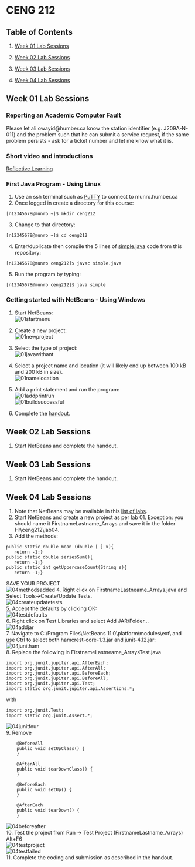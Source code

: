 CENG 212
========

Table of Contents
-----------------

1.  [Week 01 Lab Sessions](#week-01-lab-sessions)

2.  [Week 02 Lab Sessions](#week-02-lab-sessions)

3.  [Week 03 Lab Sessions](#week-03-lab-sessions)

4.  [Week 04 Lab Sessions](#week-04-lab-sessions)

Week 01 Lab Sessions
--------------------

### Reporting an Academic Computer Fault

Please let ali.owayid\@humber.ca know the station identifier (e.g. J209A-N-011)
and the problem such that he can submit a service request, if the same problem
persists - ask for a ticket number and let me know what it is.

### Short video and introductions

[Reflective Learning](https://www.youtube.com/watch?v=kM-DXWEns2Y&t=28s)

### First Java Program - Using Linux

1. Use an ssh terminal such as <a href="https://www.chiark.greenend.org.uk/~sgtatham/putty/latest.html">PuTTY</a> to connect to munro.humber.ca
2. Once logged in create a directory for this course:
```
[n12345678@munro ~]$ mkdir ceng212
```
3. Change to that directory:
```
[n12345678@munro ~]$ cd ceng212
```
4. Enter/duplicate then compile the 5 lines of [simple.java](https://github.com/six0four/ceng212/blob/master/simple.java) code from this repository:
```
[n12345678@munro ceng212]$ javac simple.java
```
5. Run the program by typing:
```
[n12345678@munro ceng212]$ java simple
```

### Getting started with NetBeans - Using Windows

1. Start NetBeans:  
![01startmenu](https://raw.githubusercontent.com/six0four/ceng212/master/images/01startmenu.jpg)  

2. Create a new project:  
![01newproject](https://raw.githubusercontent.com/six0four/ceng212/master/images/01newproject.jpg)  

3. Select the type of project:  
![01javawithant](https://raw.githubusercontent.com/six0four/ceng212/master/images/01javawithant.jpg)  

4. Select a project name and location (it will likely end up between 100 kB and 200 kB in size).  
![01namelocation](https://raw.githubusercontent.com/six0four/ceng212/master/images/01namelocation.jpg)  

5. Add a print statement and run the program:  
![01addprintrun](https://raw.githubusercontent.com/six0four/ceng212/master/images/01addprintrun.jpg)  
![01buildsuccessful](https://raw.githubusercontent.com/six0four/ceng212/master/images/01buildsuccessful.jpg)   

6. Complete the [handout](https://raw.githubusercontent.com/six0four/ceng212/master/labs/ceng212lab01.docx).

Week 02 Lab Sessions
--------------------

1. Start NetBeans and complete the handout.

Week 03 Lab Sessions
--------------------

1. Start NetBeans and complete the handout.

Week 04 Lab Sessions
--------------------

1. Note that NetBeans may be available in this [list of labs](https://github.com/six0four/ceng212/blob/master/netbeans.txt).
2. Start NetBeans and create a new project as per lab 01. Exception: you should name it FirstnameLastname_Arrays and save it in the folder H:\ceng212\lab04\.
3. Add the methods:
```
public static double mean (double [ ] x){
   return -1;}
public static double seriesSum(){
   return -1;}
public static int getUppercaseCount(String s){
   return -1;}
```  
SAVE YOUR PROJECT   
![04methodsadded](https://raw.githubusercontent.com/six0four/ceng212/master/images/04methodsadded.jpg) 
4. Right click on FirstnameLastneame_Arrays.java and Select Tools->Create/Update Tests.  
![04createupdatetests](https://raw.githubusercontent.com/six0four/ceng212/master/images/04createupdatetests.jpg)  
5. Accept the defaults by clicking OK:  
![04testdefaults](https://raw.githubusercontent.com/six0four/ceng212/master/images/04testdefaults.jpg)  
6. Right click on Test Libraries and select Add JAR/Folder...  
![04addjar](https://raw.githubusercontent.com/six0four/ceng212/master/images/04addjar.jpg)  
7. Navigate to C:\Program Files\NetBeans 11.0\platform\modules\ext\ and use Ctrl to select both hamcrest-core-1.3.jar and junit-4.12.jar:  
![04junitham](https://raw.githubusercontent.com/six0four/ceng212/master/images/04junitham.jpg)  
8. Replace the following in FirstnameLastneame_ArraysTest.java
```
import org.junit.jupiter.api.AfterEach;
import org.junit.jupiter.api.AfterAll;
import org.junit.jupiter.api.BeforeEach;
import org.junit.jupiter.api.BeforeAll;
import org.junit.jupiter.api.Test;
import static org.junit.jupiter.api.Assertions.*;

```
with
```
import org.junit.Test;
import static org.junit.Assert.*;
```  
![04junitfour](https://raw.githubusercontent.com/six0four/ceng212/master/images/04junitfour.jpg)  
9. Remove
```
	@BeforeAll
    public void setUpClass() {
    }
    
    @AfterAll
    public void tearDownClass() {
    }
    
    @BeforeEach
    public void setUp() {
    }
    
    @AfterEach
    public void tearDown() {
    }
```  
![04beforeafter](https://raw.githubusercontent.com/six0four/ceng212/master/images/04beforeafter.jpg)  
10. Test the project from Run -> Test Project (FirstnameLastname_Arrays)  Alt+F6  
![04testproject](https://raw.githubusercontent.com/six0four/ceng212/master/images/04testproject.jpg)    
![04testfailed](https://raw.githubusercontent.com/six0four/ceng212/master/images/04testfailed.jpg)  
11. Complete the coding and submission as described in the handout.